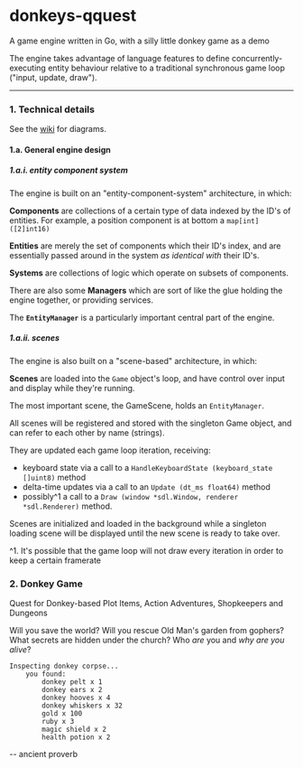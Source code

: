 
donkeys-qquest
===

A game engine written in Go, with a silly little donkey game as a demo

The engine takes advantage of language features to define concurrently-executing entity behaviour relative to a traditional synchronous game loop ("input, update, draw").


---


### 1. Technical details

See the [wiki](https://github.com/dt-rush/donkeys-qquest/wiki) for diagrams.

#### 1.a. General engine design

##### 1.a.i. entity component system

The engine is built on an "entity-component-system" architecture, in which:

**Components** are collections of a certain type of data indexed by the ID's of entities. For example, a position component is at bottom a `map[int]([2]int16)`

**Entities** are merely the set of components which their ID's index, and are essentially passed around in the system *as identical with* their ID's.

**Systems** are collections of logic which operate on subsets of components.

There are also some **Managers** which are sort of like the glue holding the engine together, or providing services.

The **`EntityManager`** is a particularly important central part of the engine.

##### 1.a.ii. scenes

The engine is also built on a "scene-based" architecture, in which:

**Scenes** are loaded into the `Game` object's loop, and have control over input and display while they're running.

The most important scene, the GameScene, holds an `EntityManager`.

All scenes will be registered and stored with the singleton Game object, and can refer to each other by name (strings).

They are updated each game loop iteration, receiving:

* keyboard state via a call to a `HandleKeyboardState (keyboard_state []uint8)` method
* delta-time updates via a call to an `Update (dt_ms float64)` method
* possibly^1 a call to a `Draw (window *sdl.Window, renderer *sdl.Renderer)` method.

Scenes are initialized and loaded in the background while a singleton loading scene will be displayed until the new scene is ready to take over.

^1. It's possible that the game loop will not draw every iteration in order to keep a certain framerate

### 2. Donkey Game

Quest for Donkey-based Plot Items, Action Adventures, Shopkeepers and Dungeons

Will you save the world? Will you rescue Old Man's garden from gophers? What secrets are hidden under the church? Who *are* you and *why are you alive*?

```
Inspecting donkey corpse...
    you found:
        donkey pelt x 1
        donkey ears x 2
        donkey hooves x 4
        donkey whiskers x 32
        gold x 100
        ruby x 3
        magic shield x 2
        health potion x 2
```
-- ancient proverb
